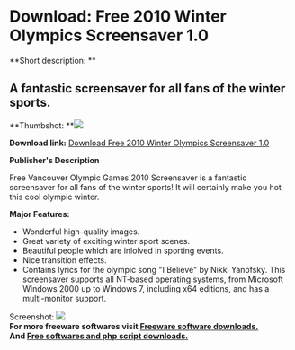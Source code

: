 # Download: Free 2010 Winter Olympics Screensaver 1.0

**Short description: **

## A fantastic screensaver for all fans of the winter sports.

  
**Thumbshot: **![](http://www.freewarefiles.com/screenshot/nrdfree2k10wntrolympicsvr_md.jpg)   
  
**Download link:** [Download Free 2010 Winter Olympics Screensaver 1.0](http://freesoftwares.boysofts.com/Free-2010-Winter-Olympics-Screensaver_program_55197.html)  
  

**Publisher's Description**  
  

Free Vancouver Olympic Games 2010 Screensaver is a fantastic screensaver for
all fans of the winter sports! It will certainly make you hot this cool
olympic winter.

**Major Features:**

  * Wonderful high-quality images. 
  * Great variety of exciting winter sport scenes. 
  * Beautiful people which are inlolved in sporting events. 
  * Nice transition effects. 
  * Contains lyrics for the olympic song "I Believe" by Nikki Yanofsky. 
This screensaver supports all NT-based operating systems, from Microsoft
Windows 2000 up to Windows 7, including x64 editions, and has a multi-monitor
support.

  
  
Screenshot:
![](http://www.freewarefiles.com/screenshot/nrdfree2k10wntrolympicsvr.jpg)  
**For more freeware softwares visit [Freeware software downloads.](http://freesoftwares.boysofts.com/)**   
**And [Free softwares and php script downloads.](http://www.boysofts.com/)**

